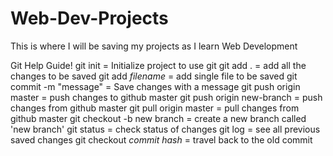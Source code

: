 # Web-Dev-Projects
This is where I will be saving my projects as I learn Web Development

Git Help Guide!
    git init = Initialize project to use git
    git add . = add all the changes to be saved
    git add *filename* = add single file to be saved
    git commit -m "message" = Save changes with a message
    git push origin master = push changes to github master
    git push origin new-branch = push changes from github master
    git pull origin master = pull changes from github master
    git checkout -b new branch = create a new branch called 'new branch'
    git status = check status of changes 
    git log = see all previous saved changes
    git checkout *commit hash* = travel back to the old commit